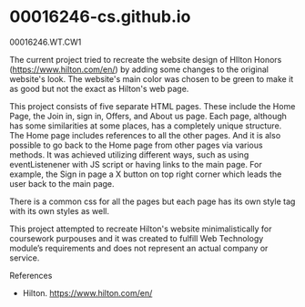 # 00016246-cs.github.io
00016246.WT.CW1

The current project tried to recreate the website design of HIlton Honors (https://www.hilton.com/en/) by adding some changes to the original website's look. The website's main color was chosen to be green to make it as good but not the exact as Hilton's web page.

This project consists of five separate HTML pages. These include the Home Page, the Join in, sign in, Offers, and About us page. Each page, although has some similarities at some places, has a completely unique structure. The Home page includes references to all the other pages. And it is also possible to go back to the Home page from other pages via various methods. It was achieved utilizing different ways, such as using eventListenener with JS script or having links to the main page. For example, the Sign in page a X button on top right corner which leads the user back to the main page.

There is a common css for all the pages but each page has its own style tag with its own styles as well. 

This project attempted to recreate Hilton's website minimalistically for coursework purpouses and it was created to fulfill Web Technology 
module’s requirements and does not represent an actual company or service.

References
- Hilton. https://www.hilton.com/en/
